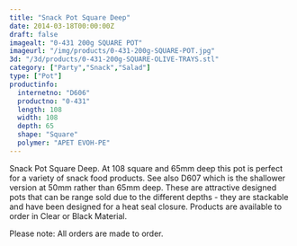 ```yaml
---
title: "Snack Pot Square Deep"
date: 2014-03-18T00:00:00Z
draft: false
imagealt: "0-431 200g SQUARE POT"
imageurl: "/img/products/0-431-200g-SQUARE-POT.jpg"
3d: "/3d/products/0-431-200g-SQUARE-OLIVE-TRAYS.stl"
category: ["Party","Snack","Salad"]
type: ["Pot"]
productinfo:
  internetno: "D606"
  productno: "0-431"
  length: 108
  width: 108
  depth: 65
  shape: "Square"
  polymer: "APET EVOH-PE"
---
```

Snack Pot Square Deep. At 108 square and 65mm deep this pot is perfect for a variety of snack food products. See also D607 which is the shallower version at 50mm rather than 65mm deep. These are attractive designed pots that can be range sold due to the different depths - they are stackable and have been designed for a heat seal closure. Products are available to order in Clear or Black Material.

 

Please note: All orders are made to order.
